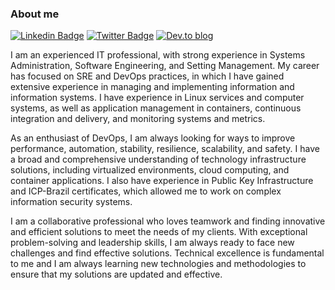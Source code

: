 ### About me
[![Linkedin Badge](https://img.shields.io/badge/-LinkedIn-blue?style=flat-square&logo=Linkedin&logoColor=white&link=https://www.linkedin.com/in/fabianosantosflorentino/)](https://www.linkedin.com/in/fabianosantosflorentino/)
[![Twitter Badge](https://img.shields.io/badge/-Twitter-1ca0f1?style=flat-square&labelColor=1ca0f1&logo=twitter&logoColor=white&link=https://twitter.com/fabianosanflor)](https://twitter.com/fabianosanflor)
[![Dev.to blog](https://img.shields.io/badge/dev.to-0A0A0A?style=for-the-badge&logo=dev.to&logoColor=white&link=https://dev.to/fabianoflorentino)](https://dev.to/fabianoflorentino)
<!--
**fabianoflorentino/fabianoflorentino** is a ✨ _special_ ✨ repository because its `README.md` (this file) appears on your GitHub profile.

Here are some ideas to get you started:

- 🔭 I’m currently working on ...
- 🌱 I’m currently learning ...
- 👯 I’m looking to collaborate on ...
- 🤔 I’m looking for help with ...
- 💬 Ask me about ...
- 📫 How to reach me: ...
- 😄 Pronouns: ...
- ⚡ Fun fact: ...
-->
I am an experienced IT professional, with strong experience in Systems Administration, Software Engineering, and Setting Management. My career has focused on SRE and DevOps practices, in which I have gained extensive experience in managing and implementing information and information systems. I have experience in Linux services and computer systems, as well as application management in containers, continuous integration and delivery, and monitoring systems and metrics.

As an enthusiast of DevOps, I am always looking for ways to improve performance, automation, stability, resilience, scalability, and safety. I have a broad and comprehensive understanding of technology infrastructure solutions, including virtualized environments, cloud computing, and container applications. I also have experience in Public Key Infrastructure and ICP-Brazil certificates, which allowed me to work on complex information security systems.

I am a collaborative professional who loves teamwork and finding innovative and efficient solutions to meet the needs of my clients. With exceptional problem-solving and leadership skills, I am always ready to face new challenges and find effective solutions. Technical excellence is fundamental to me and I am always learning new technologies and methodologies to ensure that my solutions are updated and effective.
